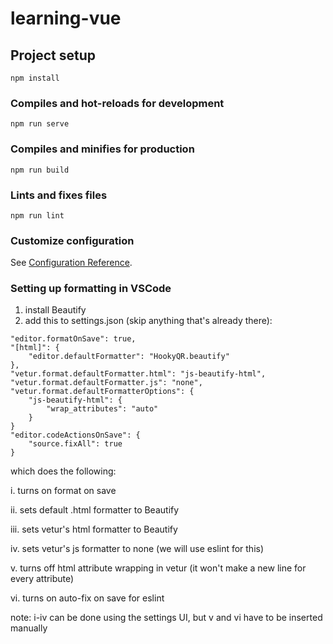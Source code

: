 # learning-vue

## Project setup
```
npm install
```

### Compiles and hot-reloads for development
```
npm run serve
```

### Compiles and minifies for production
```
npm run build
```

### Lints and fixes files
```
npm run lint
```

### Customize configuration
See [Configuration Reference](https://cli.vuejs.org/config/).

### Setting up formatting in VSCode

1. install Beautify
2. add this to settings.json (skip anything that's already there):

```
"editor.formatOnSave": true,
"[html]": {
	"editor.defaultFormatter": "HookyQR.beautify"
},
"vetur.format.defaultFormatter.html": "js-beautify-html",
"vetur.format.defaultFormatter.js": "none",
"vetur.format.defaultFormatterOptions": {
	"js-beautify-html": {
		"wrap_attributes": "auto"
	}
}
"editor.codeActionsOnSave": {
	"source.fixAll": true
}
```

which does the following:

i. turns on format on save

ii. sets default .html formatter to Beautify 

iii. sets vetur's html formatter to Beautify

iv. sets vetur's js formatter to none (we will use eslint for this)

v. turns off html attribute wrapping in vetur (it won't make a new line for every attribute)

vi. turns on auto-fix on save for eslint



note: i-iv can be done using the settings UI, but v and vi have to be inserted manually
